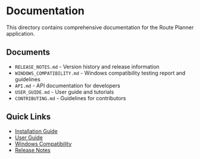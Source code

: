 # Documentation

This directory contains comprehensive documentation for the Route Planner application.

## Documents

- `RELEASE_NOTES.md` - Version history and release information
- `WINDOWS_COMPATIBILITY.md` - Windows compatibility testing report and guidelines
- `API.md` - API documentation for developers
- `USER_GUIDE.md` - User guide and tutorials
- `CONTRIBUTING.md` - Guidelines for contributors

## Quick Links

- [Installation Guide](../README.md#installation)
- [User Guide](USER_GUIDE.md)
- [Windows Compatibility](WINDOWS_COMPATIBILITY.md)
- [Release Notes](RELEASE_NOTES.md)
